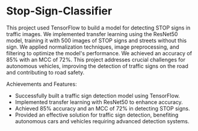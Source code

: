 # Stop-Sign-Classifier
 This project used TensorFlow to build a model for detecting STOP signs in traffic images. We implemented transfer learning using the ResNet50 model, training it with 500 images of STOP signs and streets without this sign. We applied normalization techniques, image preprocessing, and filtering to optimize the model's performance. We achieved an accuracy of 85% with an MCC of 72%. This project addresses crucial challenges for autonomous vehicles, improving the detection of traffic signs on the road and contributing to road safety.

 Achievements and Features:
- Successfully built a traffic sign detection model using TensorFlow.
- Implemented transfer learning with ResNet50 to enhance accuracy.
- Achieved 85% accuracy and an MCC of 72% in detecting STOP signs.
- Provided an effective solution for traffic sign detection, benefiting autonomous cars and vehicles 
 requiring advanced detection systems.
